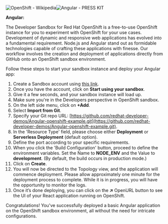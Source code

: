 ![OpenShift - Wikipedia](https://upload.wikimedia.org/wikipedia/commons/thumb/3/3a/OpenShift-LogoType.svg/100px-OpenShift-LogoType.svg.png)![Angular - PRESS KIT](https://encrypted-tbn0.gstatic.com/images?q=tbn:ANd9GcTLHZ7_lKApQX-3zDkXMVG029QBcaAc4F8sq9z7O7P5mw&s)

**Angular:**

The Developer Sandbox for Red Hat OpenShift is a free-to-use OpenShift instance for you to experiment with OpenShift for your use cases. Development of dynamic and responsive web applications has evolved into a fundamental requirement. Node.js and Angular stand out as formidable technologies capable of crafting these applications with finesse. Our workflow involves the creation and deployment of applications directly from GitHub onto an OpenShift sandbox environment.

Follow these steps to start your sandbox instance and deploy your Angular app:
1. Create a Sandbox account using [this link](https://developers.redhat.com/developer-sandbox).
2. Once you have the account, click on **Start using your sandbox**.
3. Give it a few seconds, and your sandbox instance will load up.
4. Make sure you're in the Developers perspective in OpenShift sandbox.
5. On the left side menu, click on **+Add**.
6. Select **Import from Git**.
7. Specify your Git repo URL: [https://github.com/redhat-developer-demos/Angular-openshift-example.git](https://github.com/redhat-developer-demos/Angular-openshift-example.git).
8. In the 'Resource Type' field, please choose either **Deployment** or **Serverless Deployment** (default option).
9. Define the port according to your specific requirements.
10. When you click the 'Build Configuration' button, proceed to define the environment variables. Set the Name to **NODE_ENV** and the Value to **development**. (By default, the build occurs in production mode.)
11. Click on **Create**.
12. You will now be directed to the Topology view, and the application will commence deployment. Please allow approximately one minute for the deployment process to complete. While it is in progress, you will have the opportunity to monitor the logs.
13. Once it’s done deploying, you can click on the ***↗*** OpenURL button to see the UI of your React application running on OpenShift.

Congratulations! You've successfully deployed a basic Angular application on the OpenShift sandbox environment, all without the need for intricate configurations. 
